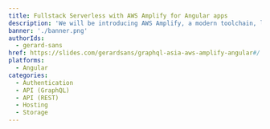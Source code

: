 ```yaml
---
title: Fullstack Serverless with AWS Amplify for Angular apps
description: 'We will be introducing AWS Amplify, a modern toolchain, libraries and UI components to build modern Fullstack Serverless Apps. You will be building a fully featured application from development to production.'
banner: './banner.png'
authorIds:
  - gerard-sans
href: https://slides.com/gerardsans/graphql-asia-aws-amplify-angular#/
platforms:
  - Angular
categories:
  - Authentication
  - API (GraphQL)
  - API (REST)
  - Hosting
  - Storage
---
```

